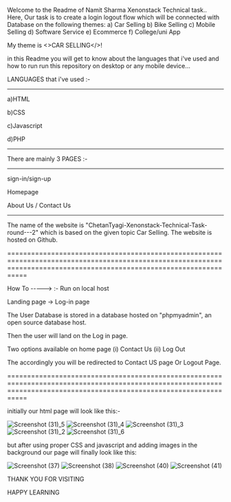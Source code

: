 Welcome to the Readme of Namit Sharma Xenonstack Technical task..
Here,
Our task is to create a login logout flow which will be connected with Database on the following themes:
a) Car Selling
b) Bike Selling
c) Mobile Selling
d) Software Service
e) Ecommerce
f) College/uni App

My theme is <>CAR SELLING</>!


in this Readme you will get to know about the languages that i've used and how to run run this repository on desktop or any mobile device...

LANGUAGES that i've used :-

----------------------------
a)HTML

b)CSS

c)Javascript

d)PHP

-----------------------------
There are mainly 3 PAGES :-
___________________________
sign-in/sign-up

Homepage

About Us / Contact Us
___________________________
The name of the website is "ChetanTyagi-Xenonstack-Technical-Task-round---2" which is based on the given topic Car Selling. The website is hosted on Github.

=======================================================================================================================================================================

How To ----->
                   :-
Run on local host

Landing page -> Log-in page

The User Database is stored in a database hosted on "phpmyadmin", an open source database host.

Then the user will land on the Log in page.

Two options available on home page (i) Contact Us (ii) Log Out

The accordingly you will be redirected to Contact US page Or Logout Page.

=======================================================================================================================================================================

initially our html page will look like this:-



![Screenshot (31)_5](https://user-images.githubusercontent.com/114274665/192456683-5a890517-080a-4812-acaa-66c58a66c6af.png)
![Screenshot (31)_4](https://user-images.githubusercontent.com/114274665/192456740-a3660292-ee84-4753-ba13-d063388dc79d.png)
![Screenshot (31)_3](https://user-images.githubusercontent.com/114274665/192456837-715d8d62-e7df-441e-8a92-edb09da8245c.png)
![Screenshot (31)_2](https://user-images.githubusercontent.com/114274665/192456894-e47701c8-c2d6-44b5-bce4-34bc153ba579.png)
![Screenshot (31)_6](https://user-images.githubusercontent.com/114274665/192457097-c984c929-f05c-4262-8e16-c60966dfeab4.png)


but after using proper CSS and javascript and adding images in the background our page will finally look like this:


![Screenshot (37)](https://user-images.githubusercontent.com/114274665/192457758-86dcbe38-bebd-4181-9e4f-314ee6f157f4.png)
![Screenshot (38)](https://user-images.githubusercontent.com/114274665/192457886-721c21d4-90c4-40bd-9a85-56cf9789d5a1.png)
![Screenshot (40)](https://user-images.githubusercontent.com/114274665/192458002-13376243-bf46-45c7-a14c-81fe31e3c403.png)
![Screenshot (41)](https://user-images.githubusercontent.com/114274665/192458076-cb4c0cbd-a2f9-4e2f-9d1a-ee60cd9f41e4.png)





THANK YOU FOR VISITING

HAPPY LEARNING
